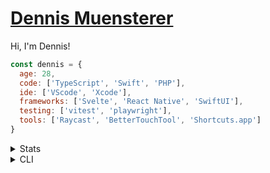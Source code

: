 # [Dennis Muensterer](https://muensterer.tech)

Hi, I'm Dennis!

```js
const dennis = {
  age: 28,
  code: ['TypeScript', 'Swift', 'PHP'],
  ide: ['VScode', 'Xcode'],
  frameworks: ['Svelte', 'React Native', 'SwiftUI'],
  testing: ['vitest', 'playwright'],
  tools: ['Raycast', 'BetterTouchTool', 'Shortcuts.app']
}
```

<details>
	<summary>Stats</summary>	
		<img align="center" src="https://github-readme-stats-seven-self.vercel.app/api?username=dnnsmnstrr" />
		<br/>	
		<br/>
		<img align="center" height="195" src="https://github-readme-stats.vercel.app/api/top-langs/?username=dnnsmnstrr&layout=compact" />
		<br/>
		<br/>	
		<img align="center" src="https://komarev.com/ghpvc/?username=dnnsmnstrr" />

</details>

<details>

<summary>CLI</summary>
	<h2><a href="https://github.com/dnnsmnstrr/dnnsmnstrr-cli">CLI</a></h2> 
	<img src="https://travis-ci.org/dnnsmnstrr/dnnsmnstrr.svg?branch=master" alt="Build Status" /> 
	<a href="https://replit.com/@dnnsmnstrr/dnnsmnstrr?v=1">
		<img src="https://repl.it/badge/github/dnnsmnstrr/dnnsmnstrr" alt="Run on Repl.it" />
	</a>

	My info is also available as a cli tool. Just install Node.js, then run:

	npx dnnsmnstrr

</details>

